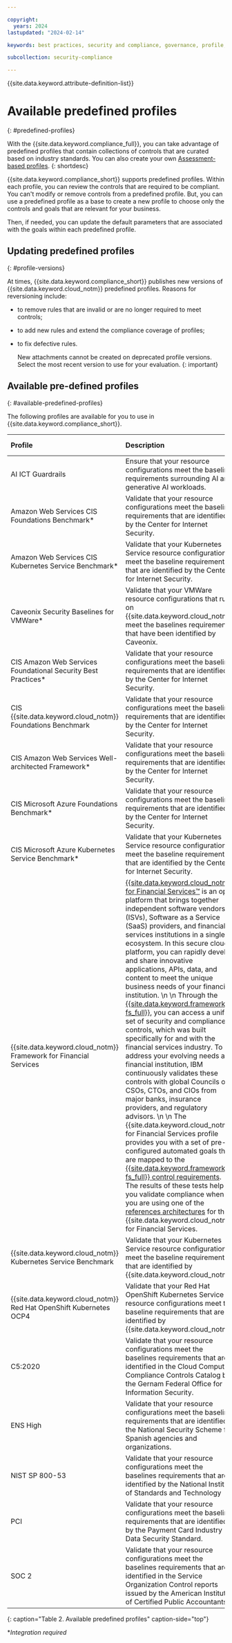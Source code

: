 ```yaml
---

copyright:
  years: 2024
lastupdated: "2024-02-14"

keywords: best practices, security and compliance, governance, profile, predefined profiles, benchmark, controls, goals, security, compliance

subcollection: security-compliance

---
```


{{site.data.keyword.attribute-definition-list}}

# Available predefined profiles
{: #predefined-profiles}

With the {{site.data.keyword.compliance_full}}, you can take advantage of predefined profiles that contain collections of controls that are curated based on industry standards. You can also create your own [Assessment-based profiles](/docs/security-compliance?topic=security-compliance-build-custom-profiles).
{: shortdesc}


{{site.data.keyword.compliance_short}} supports predefined profiles. Within each profile, you can review the controls that are required to be compliant. You can't modify or remove controls from a predefined profile. But, you can use a predefined profile as a base to create a new profile to choose only the controls and goals that are relevant for your business.

Then, if needed, you can update the default parameters that are associated with the goals within each predefined profile.

## Updating predefined profiles
{: #profile-versions}

At times, {{site.data.keyword.compliance_short}} publishes new versions of {{site.data.keyword.cloud_notm}} predefined profiles. Reasons for reversioning include:

* to remove rules that are invalid or are no longer required to meet controls;
* to add new rules and extend the compliance coverage of profiles;
* to fix defective rules.

	New attachments cannot be created on deprecated profile versions. Select the most recent version to use for your evaluation.
	{: important}

## Available pre-defined profiles
{: #available-predefined-profiles}

The following profiles are available for you to use in {{site.data.keyword.compliance_short}}.

| Profile  | Description | Environment | Release notes |
|:---------|:------------|:------------|:--------------|
| AI ICT Guardrails | Ensure that your resource configurations meet the baseline requirements surrounding AI and generative AI workloads. | {{site.data.keyword.cloud_notm}} | [![Note icon](../../icons/note_icon.svg)](/docs/security-compliance?topic=security-compliance-ai-ict-change-log) |
| Amazon Web Services CIS Foundations Benchmark* | Validate that your resource configurations meet the baseline requirements that are identified by the Center for Internet Security. | Amazon Web Services | [![Note icon](../../icons/note_icon.svg)](/docs/security-compliance?topic=security-compliance-cis-amazon-benchmark) |
| Amazon Web Services CIS Kubernetes Service Benchmark* | Validate that your Kubernetes Service resource configurations meet the baseline requirements that are identified by the Center for Internet Security. | Amazon Web Services | [![Note icon](../../icons/note_icon.svg)](/docs/security-compliance?topic=security-compliance-cis-amazon-eks-benchmark) |
| Caveonix Security Baselines for VMWare* | Validate that your VMWare resource configurations that run on {{site.data.keyword.cloud_notm}} meet the baselines requirements that have been identified by Caveonix. | {{site.data.keyword.cloud_notm}} | [![Note icon](../../icons/note_icon.svg)](/docs/security-compliance?topic=security-compliance-caveonix-vmware) |
| CIS Amazon Web Services Foundational Security Best Practices* | Validate that your resource configurations meet the baseline requirements that are identified by the Center for Internet Security.  | Amazon Web Services | [![Note icon](../../icons/note_icon.svg)](/docs/security-compliance?topic=security-compliance-aws-fs-benchmark) |
| CIS {{site.data.keyword.cloud_notm}} Foundations Benchmark | Validate that your resource configurations meet the baseline requirements that are identified by the Center for Internet Security. | {{site.data.keyword.cloud_notm}} | [![Note icon](../../icons/note_icon.svg)](/docs/security-compliance?topic=security-compliance-cis-benchmark-profile) |
| CIS Amazon Web Services Well-architected Framework*  | Validate that your resource configurations meet the baseline requirements that are identified by the Center for Internet Security. | Amazon Web Services | [![Note icon](../../icons/note_icon.svg)](/docs/security-compliance?topic=security-compliance-aws-waf-benchmark) |
| CIS Microsoft Azure Foundations Benchmark* | Validate that your resource configurations meet the baseline requirements that are identified by the Center for Internet Security. | Microsoft Azure | [![Note icon](../../icons/note_icon.svg)](/docs/security-compliance?topic=security-compliance-cis-azure-benchmark) |
| CIS Microsoft Azure Kubernetes Service Benchmark* | Validate that your Kubernetes Service resource configurations meet the baseline requirements that are identified by the Center for Internet Security. | Microsoft Azure | [![Note icon](../../icons/note_icon.svg)](/docs/security-compliance?topic=security-compliance-cis-azure-ks-benchmark) |
| {{site.data.keyword.cloud_notm}} Framework for Financial Services | [{{site.data.keyword.cloud_notm}} for Financial Services™](/docs/framework-financial-services?topic=framework-financial-services-about) is an open platform that brings together independent software vendors (ISVs), Software as a Service (SaaS) providers, and financial services institutions in a single ecosystem. In this secure cloud platform, you can rapidly develop and share innovative applications, APIs, data, and content to meet the unique business needs of your financial institution.  \n \n Through the [{{site.data.keyword.framework-fs_full}}](/docs/framework-financial-services?topic=framework-financial-services-about), you can access a unified set of security and compliance controls, which was built specifically for and with the financial services industry. To address your evolving needs as a financial institution, IBM continuously validates these controls with global Councils of CSOs, CTOs, and CIOs from major banks, insurance providers, and regulatory advisors.  \n \n The {{site.data.keyword.cloud_notm}} for Financial Services profile provides you with a set of pre-configured automated goals that are mapped to the [{{site.data.keyword.framework-fs_full}} control requirements](/docs/framework-financial-services?topic=framework-financial-services-about#framework-control-requirements). The results of these tests help you validate compliance when you are using one of the [references architectures](/docs/framework-financial-services?topic=framework-financial-services-reference-architecture-overview) for the {{site.data.keyword.cloud_notm}} for Financial Services. | {{site.data.keyword.cloud_notm}} | [![Note icon](../../icons/note_icon.svg)](/docs/security-compliance?topic=security-compliance-fs-change-log) |
| {{site.data.keyword.cloud_notm}} Kubernetes Service Benchmark | Validate that your Kubernetes Service resource configurations meet the baseline requirements that are identified by {{site.data.keyword.cloud_notm}}.  | {{site.data.keyword.cloud_notm}} | [![Note icon](../../icons/note_icon.svg)](/docs/security-compliance?topic=security-compliance-iks-profile) |
| {{site.data.keyword.cloud_notm}} Red Hat OpenShift Kubernetes OCP4 | Validate that your Red Hat OpenShift Kubernetes Service resource configurations meet the baseline requirements that are identified by {{site.data.keyword.cloud_notm}}. | {{site.data.keyword.cloud_notm}} | [![Note icon](../../icons/note_icon.svg)](/docs/security-compliance?topic=security-compliance-openshift-profile) |
| C5:2020 | Validate that your resource configurations meet the baselines requirements that are identified in the Cloud Computing Compliance Controls Catalog by the Gernam Federal Office for Information Security. | {{site.data.keyword.cloud_notm}} | [![Note icon](../../icons/note_icon.svg)](/docs/security-compliance?topic=security-compliance-bsi-c5-change-log) |
| ENS High | Validate that your resource configurations meet the baseline requirements that are identified in the National Security Scheme for Spanish agencies and organizations. | Multi-environment | [![Note icon](../../icons/note_icon.svg)](/docs/security-compliance?topic=security-compliance-ens-high-change-log) |
| NIST SP 800-53 | Validate that your resource configurations meet the baselines requirements that are identified by the National Institute of Standards and Technology | Multi-environment | [![Note icon](../../icons/note_icon.svg)](/docs/security-compliance?topic=security-compliance-nist-800-53-change-log) |
| PCI | Validate that your resource configurations meet the baseline requirements that are identified by the Payment Card Industry Data Security Standard. | Multi-environment | [![Note icon](../../icons/note_icon.svg)](/docs/security-compliance?topic=security-compliance-pci-dss-change-log) |
| SOC 2 | Validate that your resource configurations meet the baselines requirements that are identified in the Service Organization Control reports issued by the American Institute of Certified Public Accountants. | {{site.data.keyword.cloud_notm}} | [![Note icon](../../icons/note_icon.svg)](/docs/security-compliance?topic=security-compliance-soc2-change-log) |
{: caption="Table 2. Available predefined profiles" caption-side="top"}

**Integration required*
